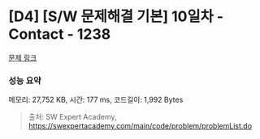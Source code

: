 # [D4] [S/W 문제해결 기본] 10일차 - Contact - 1238 

[문제 링크](https://swexpertacademy.com/main/code/problem/problemDetail.do?contestProbId=AV15B1cKAKwCFAYD) 

### 성능 요약

메모리: 27,752 KB, 시간: 177 ms, 코드길이: 1,992 Bytes



> 출처: SW Expert Academy, https://swexpertacademy.com/main/code/problem/problemList.do